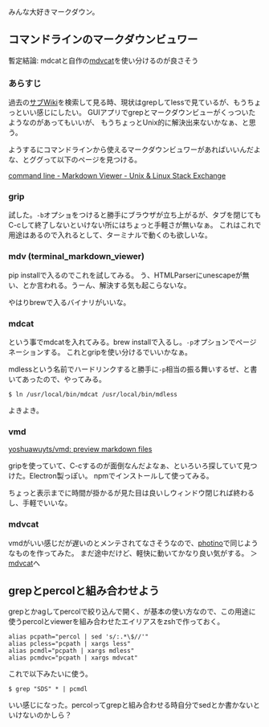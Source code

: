 みんな大好きマークダウン。

## コマンドラインのマークダウンビュワー

暫定結論: mdcatと自作の[mdvcat](mdvcat.md)を使い分けるのが良さそう

### あらすじ

過去の[サブWiki](%E3%82%B5%E3%83%96Wiki.md)を検索して見る時、現状はgrepしてlessで見ているが、もうちょっといい感じにしたい。
GUIアプリでgrepとマークダウンビューがくっついたようなのがあってもいいが、
もうちょっとUnix的に解決出来ないかなぁ、と思う。

ようするにコマンドラインから使えるマークダウンビュワーがあればいいんだよな、とググって以下のページを見つける。

[command line - Markdown Viewer - Unix & Linux Stack Exchange](https://unix.stackexchange.com/questions/4140/markdown-viewer)

### grip

試した。`-b`オプショをつけると勝手にブラウザが立ち上がるが、タブを閉じてもC-cして終了しないといけない所にはちょっと手軽さが無いなぁ。
これはこれで用途はあるので入れるとして、ターミナルで動くのも欲しいな。

### mdv (terminal_markdown_viewer)

pip installで入るのでこれを試してみる。
う、HTMLParserにunescapeが無い、とか言われる。うーん、解決する気も起こらないな。

やはりbrewで入るバイナリがいいな。

### mdcat

という事でmdcatを入れてみる。brew installで入るし。`-p`オプションでページネーションする。
これとgripを使い分けるでいいかなぁ。

mdlessという名前でハードリンクすると勝手に`-p`相当の振る舞いするぜ、と書いてあったので、やってみる。

```
$ ln /usr/local/bin/mdcat /usr/local/bin/mdless
```

よきよき。

### vmd

[yoshuawuyts/vmd: preview markdown files](https://github.com/yoshuawuyts/vmd)

gripを使っていて、C-cするのが面倒なんだよなぁ、といろいろ探していて見つけた。Electron製っぽい。
npmでインストールして使ってみる。

ちょっと表示までに時間が掛かるが見た目は良いしウィンドウ閉じれば終わるし、手軽でいいな。

### mdvcat

vmdがいい感じだが遅いのとメンテされてなさそうなので、[photino](photino.md)で同じようなものを作ってみた。
まだ途中だけど、軽快に動いてかなり良い気がする。 ＞[mdvcat](mdvcat.md)へ

## grepとpercolと組み合わせよう

grepとかagしてpercolで絞り込んで開く、が基本の使い方なので、この用途に使うpercolとviewerを組み合わせたエイリアスをzshで作っておく。

```
alias pcpath="percol | sed 's/:.*\$//'"
alias pcless="pcpath | xargs less"
alias pcmdl="pcpath | xargs mdless"
alias pcmdvc="pcpath | xargs mdvcat"
```

これで以下みたいに使う。

```
$ grep "SDS" * | pcmdl
```

いい感じになった。percolってgrepと組み合わせる時自分でsedとか書かないといけないのかしら？

